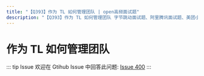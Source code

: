 ```yaml
---
title: "【Q393】作为 TL 如何管理团队 | open高频面试题"
description: "【Q393】作为 TL 如何管理团队 字节跳动面试题、阿里腾讯面试题、美团小米面试题。"
---
```


# 作为 TL 如何管理团队

::: tip Issue
欢迎在 Gtihub Issue 中回答此问题: [Issue 400](https://github.com/shfshanyue/Daily-Question/issues/400)
:::
